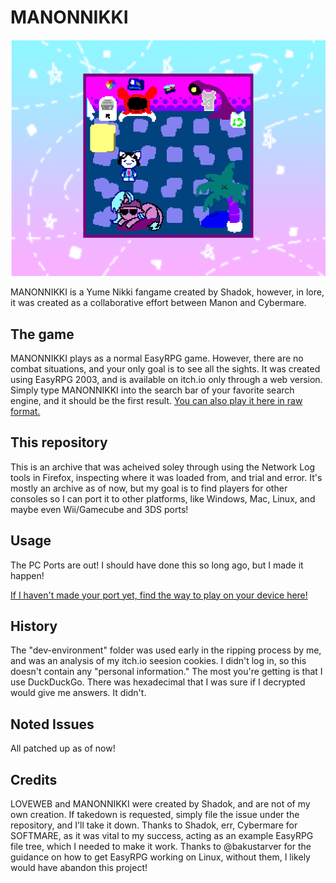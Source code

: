 # MANONNIKKI
![A screenshot of "MANONNIKKI" in it's starting state.](https://raw.githubusercontent.com/SnivySquid65/manonnikki/main/manonnikkiThumb.png)

MANONNIKKI is a Yume Nikki fangame created by Shadok, however, in lore, it was created as a collaborative effort between Manon and Cybermare.

## The game
MANONNIKKI plays as a normal EasyRPG game.  However, there are no combat situations, and your only goal is to see all the sights.
It was created using EasyRPG 2003, and is available on itch.io only through a web version.  Simply type MANONNIKKI into the search bar of your favorite search engine, and it should be the first result.
<a href="https://html-classic.itch.zone/html/5257689/player-js/index.html">You can also play it here in raw format.</a>

## This repository
This is an archive that was acheived soley through using the Network Log tools in Firefox, inspecting where it was loaded from, and trial and error.  It's mostly an archive as of now, but my goal is to find players for other consoles so I can port it to other platforms, like Windows, Mac, Linux, and maybe even Wii/Gamecube and 3DS ports!

## Usage
The PC Ports are out!  I should have done this so long ago, but I made it happen!  

<a href="https://easyrpg.org/player/downloads/">If I haven't made your port yet, find the way to play on your device here!</a>

## History
The "dev-environment" folder was used early in the ripping process by me, and was an analysis of my itch.io seesion cookies.  I didn't log in, so this doesn't contain any "personal information."  The most you're getting is that I use DuckDuckGo.  There was hexadecimal that I was sure if I decrypted would give me answers.  It didn't.

## Noted Issues
All patched up as of now!

## Credits
LOVEWEB and MANONNIKKI were created by Shadok, and are not of my own creation.  If takedown is requested, simply file the issue under the repository, and I'll take it down.
Thanks to Shadok, err, Cybermare for SOFTMARE, as it was vital to my success, acting as an example EasyRPG file tree, which I needed to make it work.
Thanks to @bakustarver for the guidance on how to get EasyRPG working on Linux, without them, I likely would have abandon this project!
